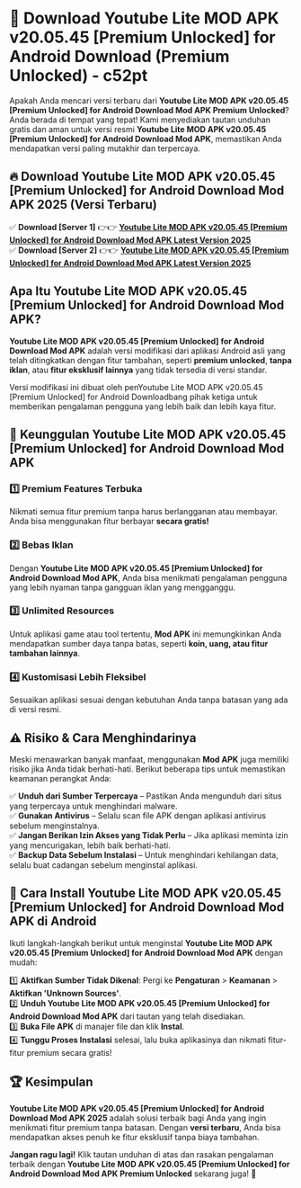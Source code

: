 # 🎯 Download Youtube Lite MOD APK v20.05.45 [Premium Unlocked] for Android Download (Premium Unlocked) -  c52pt

Apakah Anda mencari versi terbaru dari **Youtube Lite MOD APK v20.05.45 [Premium Unlocked] for Android Download Mod APK Premium Unlocked**? Anda berada di tempat yang tepat! Kami menyediakan tautan unduhan gratis dan aman untuk versi resmi **Youtube Lite MOD APK v20.05.45 [Premium Unlocked] for Android Download Mod APK**, memastikan Anda mendapatkan versi paling mutakhir dan terpercaya.

## 🔥 Download Youtube Lite MOD APK v20.05.45 [Premium Unlocked] for Android Download Mod APK 2025 (Versi Terbaru)

✅ **Download [Server 1]** 👉👉 [**Youtube Lite MOD APK v20.05.45 [Premium Unlocked] for Android Download Mod APK Latest Version 2025**](https://momento.my/?title=Youtube_Lite_MOD_APK_v20.05.45_[Premium_Unlocked]_for_Android_Download)  
✅ **Download [Server 2]** 👉👉 [**Youtube Lite MOD APK v20.05.45 [Premium Unlocked] for Android Download Mod APK Latest Version 2025**](https://momento.my/?title=Youtube_Lite_MOD_APK_v20.05.45_[Premium_Unlocked]_for_Android_Download)  

## Apa Itu Youtube Lite MOD APK v20.05.45 [Premium Unlocked] for Android Download Mod APK?

**Youtube Lite MOD APK v20.05.45 [Premium Unlocked] for Android Download Mod APK** adalah versi modifikasi dari aplikasi Android asli yang telah ditingkatkan dengan fitur tambahan, seperti **premium unlocked**, **tanpa iklan**, atau **fitur eksklusif lainnya** yang tidak tersedia di versi standar.

Versi modifikasi ini dibuat oleh penYoutube Lite MOD APK v20.05.45 [Premium Unlocked] for Android Downloadbang pihak ketiga untuk memberikan pengalaman pengguna yang lebih baik dan lebih kaya fitur.

## 🎯 Keunggulan Youtube Lite MOD APK v20.05.45 [Premium Unlocked] for Android Download Mod APK

### 1️⃣ Premium Features Terbuka
Nikmati semua fitur premium tanpa harus berlangganan atau membayar. Anda bisa menggunakan fitur berbayar **secara gratis!**

### 2️⃣ Bebas Iklan
Dengan **Youtube Lite MOD APK v20.05.45 [Premium Unlocked] for Android Download Mod APK**, Anda bisa menikmati pengalaman pengguna yang lebih nyaman tanpa gangguan iklan yang mengganggu.

### 3️⃣ Unlimited Resources
Untuk aplikasi game atau tool tertentu, **Mod APK** ini memungkinkan Anda mendapatkan sumber daya tanpa batas, seperti **koin, uang, atau fitur tambahan lainnya**.

### 4️⃣ Kustomisasi Lebih Fleksibel
Sesuaikan aplikasi sesuai dengan kebutuhan Anda tanpa batasan yang ada di versi resmi.

## ⚠️ Risiko & Cara Menghindarinya

Meski menawarkan banyak manfaat, menggunakan **Mod APK** juga memiliki risiko jika Anda tidak berhati-hati. Berikut beberapa tips untuk memastikan keamanan perangkat Anda:

✅ **Unduh dari Sumber Terpercaya** – Pastikan Anda mengunduh dari situs yang terpercaya untuk menghindari malware.  
✅ **Gunakan Antivirus** – Selalu scan file APK dengan aplikasi antivirus sebelum menginstalnya.  
✅ **Jangan Berikan Izin Akses yang Tidak Perlu** – Jika aplikasi meminta izin yang mencurigakan, lebih baik berhati-hati.  
✅ **Backup Data Sebelum Instalasi** – Untuk menghindari kehilangan data, selalu buat cadangan sebelum menginstal aplikasi.

## 📌 Cara Install Youtube Lite MOD APK v20.05.45 [Premium Unlocked] for Android Download Mod APK di Android

Ikuti langkah-langkah berikut untuk menginstal **Youtube Lite MOD APK v20.05.45 [Premium Unlocked] for Android Download Mod APK** dengan mudah:

1️⃣ **Aktifkan Sumber Tidak Dikenal**: Pergi ke **Pengaturan** > **Keamanan** > **Aktifkan 'Unknown Sources'**.  
2️⃣ **Unduh Youtube Lite MOD APK v20.05.45 [Premium Unlocked] for Android Download Mod APK** dari tautan yang telah disediakan.  
3️⃣ **Buka File APK** di manajer file dan klik **Instal**.  
4️⃣ **Tunggu Proses Instalasi** selesai, lalu buka aplikasinya dan nikmati fitur-fitur premium secara gratis!

## 🏆 Kesimpulan

**Youtube Lite MOD APK v20.05.45 [Premium Unlocked] for Android Download Mod APK 2025** adalah solusi terbaik bagi Anda yang ingin menikmati fitur premium tanpa batasan. Dengan **versi terbaru**, Anda bisa mendapatkan akses penuh ke fitur eksklusif tanpa biaya tambahan.

**Jangan ragu lagi!** Klik tautan unduhan di atas dan rasakan pengalaman terbaik dengan **Youtube Lite MOD APK v20.05.45 [Premium Unlocked] for Android Download Mod APK Premium Unlocked** sekarang juga! 🚀
